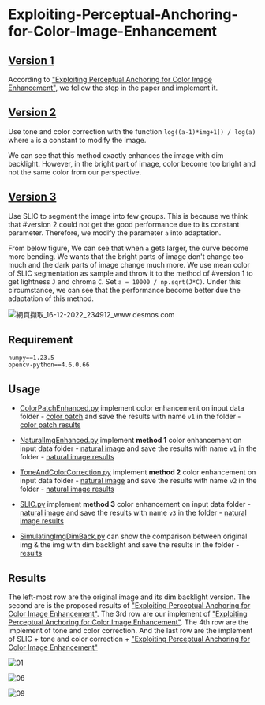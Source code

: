 # Exploiting-Perceptual-Anchoring-for-Color-Image-Enhancement

## [Version 1](https://github.com/patrick0314/Exploiting-Perceptual-Anchoring-for-Color-Image-Enhancement/blob/main/NaturalImgEnhanced.py)

According to ["Exploiting Perceptual Anchoring for Color Image Enhancement"](https://ieeexplore.ieee.org/document/7337421), we follow the step in the paper and implement it.

## [Version 2](https://github.com/patrick0314/Exploiting-Perceptual-Anchoring-for-Color-Image-Enhancement/blob/main/ToneAndColorCorrection.py)

Use tone and color correction with the function `log((a-1)*img+1]) / log(a)` where `a` is a constant to modify the image.

We can see that this method exactly enhances the image with dim backlight. However, in the bright part of image, color become too bright and not the same color from our perspective.

## [Version 3](https://github.com/patrick0314/Exploiting-Perceptual-Anchoring-for-Color-Image-Enhancement/blob/main/SLIC.py)

Use SLIC to segment the image into few groups. This is because we think that #version 2 could not get the good performance due to its constant parameter. Therefore, we modify the parameter `a` into adaptation.

From below figure, We can see that when `a` gets larger, the curve become more bending. We wants that the bright parts of image don't change too much and the dark parts of image change much more. We use mean color of SLIC segmentation as sample and throw it to the method of #version 1 to get lightness `J` and chroma `C`. Set `a = 10000 / np.sqrt(J*C)`. Under this circumstance, we can see that the performance become better due the adaptation of this method.

![網頁擷取_16-12-2022_234912_www desmos com](https://user-images.githubusercontent.com/47914151/208136409-f86bb49d-f412-49d7-9028-c435c48893d2.jpeg)

## Requirement

```
numpy==1.23.5
opencv-python==4.6.0.66
```

## Usage

* [ColorPatchEnhanced.py](https://github.com/patrick0314/Exploiting-Perceptual-Anchoring-for-Color-Image-Enhancement/blob/main/ColorPatchEnhanced.py) implement color enhancement on input data folder - [color patch](https://github.com/patrick0314/Exploiting-Perceptual-Anchoring-for-Color-Image-Enhancement/tree/main/images/color%20patch) and save the results with name `v1` in the folder - [color patch results](https://github.com/patrick0314/Exploiting-Perceptual-Anchoring-for-Color-Image-Enhancement/tree/main/images/color%20patch%20results)

* [NaturalImgEnhanced.py](https://github.com/patrick0314/Exploiting-Perceptual-Anchoring-for-Color-Image-Enhancement/blob/main/NaturalImgEnhanced.py) implement **method 1** color enhancement on input data folder - [natural image](https://github.com/patrick0314/Exploiting-Perceptual-Anchoring-for-Color-Image-Enhancement/tree/main/images/natural%20image) and save the results with name `v1` in the folder - [natural image results](https://github.com/patrick0314/Exploiting-Perceptual-Anchoring-for-Color-Image-Enhancement/tree/main/images/natural%20image%20results)

* [ToneAndColorCorrection.py](https://github.com/patrick0314/Exploiting-Perceptual-Anchoring-for-Color-Image-Enhancement/blob/main/NaturalImgEnhanced.py) implement **method 2** color enhancement on input data folder - [natural image](https://github.com/patrick0314/Exploiting-Perceptual-Anchoring-for-Color-Image-Enhancement/tree/main/images/natural%20image) and save the results with name `v2` in the folder - [natural image results](https://github.com/patrick0314/Exploiting-Perceptual-Anchoring-for-Color-Image-Enhancement/tree/main/images/natural%20image%20results)

* [SLIC.py](https://github.com/patrick0314/Exploiting-Perceptual-Anchoring-for-Color-Image-Enhancement/blob/main/NaturalImgEnhanced.py) implement **method 3** color enhancement on input data folder - [natural image](https://github.com/patrick0314/Exploiting-Perceptual-Anchoring-for-Color-Image-Enhancement/tree/main/images/natural%20image) and save the results with name `v3` in the folder - [natural image results](https://github.com/patrick0314/Exploiting-Perceptual-Anchoring-for-Color-Image-Enhancement/tree/main/images/natural%20image%20results)

* [SimulatingImgDimBack.py](https://github.com/patrick0314/Exploiting-Perceptual-Anchoring-for-Color-Image-Enhancement/blob/main/SimulatingImgDimBack.py) can show the comparison between original img & the img with dim backlight and save the results in the folder - [results](https://github.com/patrick0314/Exploiting-Perceptual-Anchoring-for-Color-Image-Enhancement/tree/main/images/results)

## Results

The left-most row are the original image and its dim backlight version. The second are is the proposed results of ["Exploiting Perceptual Anchoring for Color Image Enhancement"](https://ieeexplore.ieee.org/document/7337421). The 3rd row are our implement of ["Exploiting Perceptual Anchoring for Color Image Enhancement"](https://ieeexplore.ieee.org/document/7337421). The 4th row are the implement of tone and color correction. And the last row are the implement of SLIC + tone and color correction + ["Exploiting Perceptual Anchoring for Color Image Enhancement"](https://ieeexplore.ieee.org/document/7337421)

![01](https://user-images.githubusercontent.com/47914151/208130145-9a423faf-cbd8-464c-8457-48bc706adb7c.png)

![06](https://user-images.githubusercontent.com/47914151/208130162-6adfab73-7c10-454b-b6d4-11ee34b63f33.png)

![09](https://user-images.githubusercontent.com/47914151/208130293-c2f99d42-79e1-4c33-adc3-ed5b1b456b25.png)
